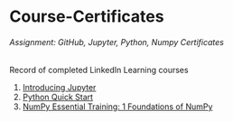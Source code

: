 # Course-Certificates
###### Assignment: GitHub, Jupyter, Python, Numpy Certificates <br>
Record of completed LinkedIn Learning courses <br>

1. [Introducing Jupyter](Certification/Introducing_Jupyter.png)
2. [Python Quick Start](Certification/Python_Quick.png)
3. [NumPy Essential Training: 1 Foundations of NumPy](Certification/Numpy.png)
